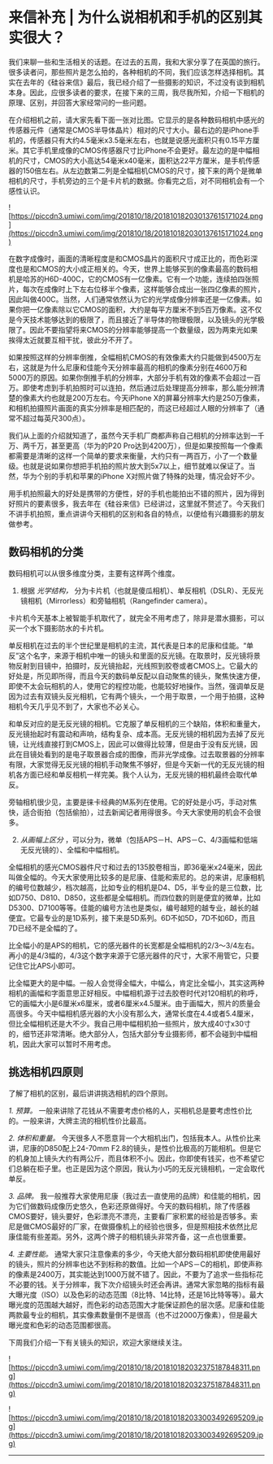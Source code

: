 # 来信补充 | 为什么说相机和手机的区别其实很大？

我们来聊一些和生活相关的话题。在过去的五周，我和大家分享了在英国的旅行。很多读者问，那些照片是怎么拍的，各种相机的不同，我们应该怎样选择相机。其实在去年的《硅谷来信》最后，我已经介绍了一些摄影的知识，不过没有谈到相机本身。因此，应很多读者的要求，在接下来的三周，我尽我所知，介绍一下相机的原理、区别，并回答大家经常问的一些问题。

在介绍相机之前，请大家先看下面一张对比图。它显示的是各种数码相机中感光的传感器元件（通常是CMOS半导体晶片）相对的尺寸大小。最右边的是iPhone手机的，传感器只有大约4.5毫米x3.5毫米左右，也就是说感光面积只有0.15平方厘米。其它手机里成像的CMOS传感器尺寸比iPhone不会更好。最左边的是中幅相机的尺寸，CMOS的大小高达54毫米x40毫米，面积达22平方厘米，是手机传感器的150倍左右。从左边数第二列是全幅相机CMOS的尺寸，接下来的两个是微单相机的尺寸，手机旁边的三个是卡片机的数据。你看完之后，对不同相机会有一个感性认识。

![https://piccdn3.umiwi.com/img/201810/18/201810182030137615171024.png](https://piccdn3.umiwi.com/img/201810/18/201810182030137615171024.png)

在数字成像时，画面的清晰程度是和CMOS晶片的面积尺寸成正比的，而色彩深度也是和CMOS的大小成正相关的。今天，世界上能够买到的像素最高的数码相机是哈苏的H6D-400C，它的CMOS有一亿像素。它有一个功能，连续拍四张照片，每次在成像时上下左右位移半个像素，这样能够合成出一张四亿像素的照片，因此叫做400C。当然，人们通常依然认为它的光学成像分辨率还是一亿像素。如果你把一亿像素除以它CMOS的面积，大约是每平方厘米不到5百万像素。这不仅是今天技术能够达到的极限了，而且接近了半导体的物理极限，以及镜头的光学极限了。因此不要指望将来CMOS的分辨率能够提高一个数量级，因为两束光如果挨得太近就要互相干扰，彼此分不开了。

如果按照这样的分辨率倒推，全幅相机CMOS的有效像素大约只能做到4500万左右，这就是为什么尼康和佳能今天分辨率最高的相机的像素分别在4600万和5000万的原因。如果你倒推手机的分辨率，大部分手机有效的像素不会超过一百万。即使考虑到手机拍照时可以连拍，然后通过后处理提高分辨率，那么能分辨清楚的像素大约也就是200万左右。今天iPhone X的屏幕分辨率大约是250万像素，和相机拍摄照片画面的真实分辨率是相匹配的，而这已经超过人眼的分辨率了（通常不超过每英尺300点）。

我们从上面的介绍就知道了，虽然今天手机厂商都声称自己相机的分辨率达到一千万、两千万，甚至更高（华为的P20 Pro达到4200万），但是如果按照每一个像素都需要是清晰的这样一个简单的要求来衡量，大约只有一两百万，小了一个数量级。也就是说如果你想把手机拍的照片放大到5x7以上，细节就难以保证了。当然，华为个别的手机和苹果的iPhone X对照片做了特殊的处理，情况会好不少。

用手机拍照最大的好处是携带的方便性，好的手机也能拍出不错的照片，因为得到好照片的要素很多，我去年在《硅谷来信》已经讲过，这里就不赘述了。今天我们不讲手机拍照，重点讲讲今天相机的区别和各自的特点，以便给有兴趣摄影的朋友做参考。

## 数码相机的分类

数码相机可以从很多维度分类，主要有这样两个维度。

1. 根据 *光学结构，* 分为卡片机（也就是傻瓜相机）、单反相机（DSLR）、无反光镜相机（Mirrorless）和旁轴相机（Rangefinder camera）。

卡片机今天基本上被智能手机取代了，就完全不用考虑了，除非是潜水摄影，可以买一个水下摄影防水的卡片机。

单反相机在过去的半个世纪里是相机的主流，其代表是日本的尼康和佳能。“单反”这个名字，来源于相机中唯一的镜头和里面的反光镜。在取景时，反光镜将景物反射到目镜中，拍摄时，反光镜抬起，光线照到胶卷或者CMOS上。它最大的好处是，所见即所得，而且今天的数码单反配以自动聚焦的镜头，聚焦快速方便，即使不太会玩相机的人，使用它的程控功能，也能较好地操作。当然，强调单反是因为过去有双镜头反光相机，它有两个镜头，一个用于取景，一个用于拍摄，这种相机今天几乎见不到了，大家也不必关心。

和单反对应的是无反光镜的相机。它克服了单反相机的三个缺陷，体积和重量大，反光镜抬起时有震动和声响，结构复杂、成本高。无反光镜的相机因为去掉了反光镜，让光线直接打到CMOS上，因此可以做得比较薄，但是由于没有反光镜，因此在目镜处看到的是电子取景器合成的图像，而非光学成像。过去取景器的分辨率有限，大家觉得无反光镜的相机手动聚焦不够好，但是今天新一代的无反光镜的相机各方面已经和单反相机一样完美。我个人认为，无反光镜的相机最终会取代单反。

旁轴相机很少见，主要是徕卡经典的M系列在使用。它的好处是小巧，手动对焦快，适合街拍（包括偷拍），过去新闻记者用得很多。今天大家使用的机会不会很多。

2. *从画幅上区分* ，可以分为，微单（包括APS－H、APS－C、4/3画幅和低端无反光镜的）、全幅和中幅相机。

全幅相机的感光CMOS器件尺寸和过去的135胶卷相当，即36毫米x24毫米，因此叫做全幅的。今天大家使用比较多的是尼康、佳能和索尼的。总的来讲，尼康相机的编号位数越少，档次越高，比如专业的相机是D4、D5，半专业的是三位数，比如D750、D810、D850，这些都是全幅相机。而四位数的则是便宜的微单，比如D5300、D7100等等。佳能的编号方法也是类似，编号越短的越专业，越长的越便宜。它最专业的是1D系列，接下来是5D系列。6D不如5D，7D不如6D，而且7D已经不是全幅的了。

比全幅小的是APS的相机，它的感光器件的长宽都是全幅相机的2/3～3/4左右。再小的是4/3幅的，4/3这个数字来源于它感光器件的尺寸，大家不用管它，只要记住它比APS小即可。

比全幅更大的是中幅。一般人会觉得全幅大，中幅么，肯定比全幅小，其实这两种相机的画幅和字面意思正好相反。中幅相机源于过去胶卷时代对120相机的称呼，它的画幅大小是6厘米x6厘米，或者6厘米x4.5厘米。由于画幅大，照片的质量会高很多。今天中幅相机感光器的大小没有那么大，通常长度在4.4或者5.4厘米，但比全幅相机还是大不少。我自己用中幅相机拍一些照片，放大成40寸x30寸的，细节还非常清晰。绝大部分人，包括大部分专业摄影师，都不会碰到中幅相机，因此大家可以暂时不用考虑。

## 挑选相机四原则

了解了相机的区别，最后讲讲挑选相机的四个原则。

 *1. 预算。* 一般来讲除了花钱从不需要考虑价格的人，买相机总是要考虑性价比的。一般来讲，大牌主流的相机性价比最高。

 *2. 体积和重量。* 今天很多人不愿意背一个大相机出门，包括我本人。从性价比来讲，尼康的D850配上24-70mm F2.8的镜头，是性价比极高的万能相机。但是它的机身加上镜头大约有两公斤，而且体积不小。因此，你即使有钱买，也不希望它们总躺在柜子里。也正是因为这个原因，我认为小巧的无反光镜相机，一定会取代单反。

 *3. 品牌。* 我一般推荐大家使用尼康（我过去一直使用的品牌）和佳能的相机，因为它们做数码成像历史悠久，色彩还原做得好。今天的数码相机，除了传感器CMOS要好，镜头要好，色彩漂亮不漂亮，主要看厂家积累的经验是否够多。索尼是做CMOS最好的厂家，在做摄像机上的经验也很多，但是照相技术依然比尼康佳能有些差距。另外，这两个牌子的相机镜头非常齐备，这一点也很重要。

 *4. 主要性能。* 通常大家只注意像素的多少，今天绝大部分数码相机即使使用最好的镜头，照片的分辨率也达不到标称的数值。比如一个APS－C的相机，即使声称的像素是2400万，其实能达到1000万就不错了。因此，不要为了追求一些指标花不必要的钱。关于分辨率，我下次介绍镜头时还会再讲。通常大家忽略的指标有最大曝光度（ISO）以及色彩的动态范围（8比特、14比特，还是16比特等等）。最大曝光度的范围越大越好，而色彩的动态范围大才能保证颜色的层次感。尼康和佳能两款最专业的相机，其实像素数量倒不是很高（也不过2000万像素），但是最大曝光度和色彩的动态范围都很高。

下周我们介绍一下有关镜头的知识，欢迎大家继续关注。

![https://piccdn3.umiwi.com/img/201810/18/201810182032375187848311.png](https://piccdn3.umiwi.com/img/201810/18/201810182032375187848311.png)

![https://piccdn3.umiwi.com/img/201810/18/201810182033003492695209.jpg](https://piccdn3.umiwi.com/img/201810/18/201810182033003492695209.jpg)

---

